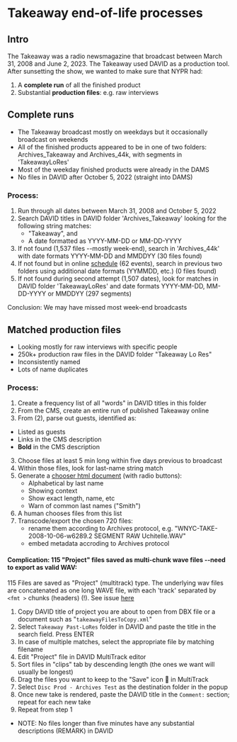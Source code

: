 # Takeaway end-of-life processes
## Intro
The Takeaway was a radio newsmagazine that broadcast between March 31, 2008 and June 2, 2023. 
The Takeaway used DAVID as a production tool.
After sunsetting the show, we wanted to make sure that NYPR had:
1. A **complete run** of all the finished product
2. Substantial **production files**: e.g. raw interviews
## Complete runs
- The Takeaway broadcast mostly on weekdays but it occasionally broadcast on weekends
- All of the finished products appeared to be in one of two folders: Archives_Takeaway and Archives_44k, with segments in 'TakeawayLoRes'
- Most of the weekday finished products were already in the DAMS
- No files in DAVID after October 5, 2022 (straight into DAMS)

### Process:
1. Run through all dates between March 31, 2008 and October 5, 2022
2. Search DAVID titles in DAVID folder 'Archives_Takeaway' looking for the following string matches:
    - "Takeaway", and
    - A date formatted as YYYY-MM-DD or MM-DD-YYYY
3. If not found (1,537 files --mostly week-end), search in 'Archives_44k' with date formats YYYY-MM-DD and MMDDYY (30 files found)
4. If not found but in online [schedule](https://www.wnyc.org/schedule/2023/oct/31/) (62 events), search in previous two folders using additional date formats (YYMMDD, etc.) (0 files found)
5. If not found during second attempt (1,507 dates), look for matches in DAVID folder 'TakeawayLoRes' and date formats YYYY-MM-DD, MM-DD-YYYY or MMDDYY (297 segments)

Conclusion: We may have missed most week-end broadcasts

## Matched production files
- Looking mostly for raw interviews with specific people
- 250k+ production raw files in the DAVID folder "Takeaway Lo Res" 
- Inconsistently named
- Lots of name duplicates

### Process:
1. Create a frequency list of all "words" in DAVID titles in this folder
2. From the CMS, create an entire run of published Takeaway online
3. From (2), parse out guests, identified as:
  - Listed as guests
  - Links in the CMS description
  - **Bold** in the CMS description
3. Choose files at least 5 min long within five days previous to broadcast
4. Within those files, look for last-name string match
5. Generate a [chooser html document](https://marcossueiro.github.io/takeawayChoose/) (with radio buttons):
    - Alphabetical by last name
    - Showing context
    - Show exact length, name, etc
    - Warn of common last names ("Smith")
6. A human chooses files from this list
7. Transcode/export the chosen 720 files:
    - rename them according to Archives protocol, e.g. "WNYC-TAKE-2008-10-06-w6289.2 SEGMENT RAW Uchitelle.WAV"
    - embed metadata accroding to Archives protocol


#### Complication: 115 "Project" files saved as multi-chunk wave files --need to export as valid WAV:
115 Files are saved as "Project" (multitrack) type. The underlying wav files are concatenated as one long WAVE file, with each 'track' separated by `<fmt >` chunks (headers) (!). See issue [here](https://github.com/MediaArea/BWFMetaEdit/issues/264)
  1. Copy DAVID title of project you are about to open from DBX file or a document such as "`takeawayFilesToCopy.xml`"
  2. Select `Takeaway Past-LoRes` folder in DAVID and paste the title in the search field. Press ENTER
  3. In case of multiple matches, select the appropriate file by matching filename
  4. Edit "Project" file in DAVID MultiTrack editor
  5. Sort files in "clips" tab by descending length (the ones we want will usually be longest)
  6. Drag the files you want to keep to the "Save" icon 💾 in MultiTrack
  7. Select `Disc Prod - Archives Test` as the destination folder in the popup
  8. Once new take is rendered, paste the DAVID title in the `Comment:` section; repeat for each new take
  9. Repeat from step 1

- NOTE: No files longer than five minutes have any substantial descriptions (REMARK) in DAVID
 



